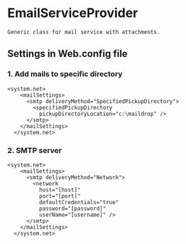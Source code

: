 # EmailServiceProvider
````
Generic class for mail service with attachments.
````

## Settings in Web.config file

### 1. Add mails to specific directory
````
<system.net>  
    <mailSettings>  
      <smtp deliveryMethod="SpecifiedPickupDirectory">  
        <specifiedPickupDirectory  
          pickupDirectoryLocation="c:\maildrop" />  
      </smtp>  
    </mailSettings>  
  </system.net>  
````

### 2. SMTP server
````
<system.net>  
    <mailSettings>  
      <smtp deliveryMethod="Network">  
        <network  
          host="[host]"  
          port="[port]"  
          defaultCredentials="true"  
          password="[password]" 
          userName="[username]" />  
      </smtp>  
    </mailSettings>  
  </system.net>  
````
